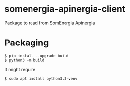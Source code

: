 # somenergia-apinergia-client
Package to read from SomEnergia Apinergia


# Packaging

```console
$ pip install --upgrade build
$ python3 -m build
```

It might require

```console
$ sudo apt install python3.8-venv
```
